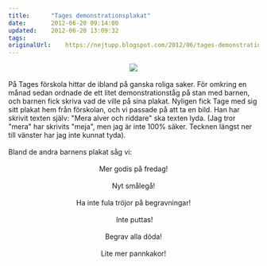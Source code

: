 ```yaml
---
title:		"Tages demonstrationsplakat"
date:		2012-06-20 09:14:00
updated:	2012-06-20 13:09:32
tags: 	
originalUrl:	https://nejtupp.blogspot.com/2012/06/tages-demonstrationsplakat.html
---
```


<div class="separator" style="clear: both; text-align: center;"><img src="../../../../img/I+la%CC%88genheten-5C5C4520.jpg"></div><br>På Tages förskola hittar de ibland på ganska roliga saker. För omkring en månad sedan ordnade de ett litet demonstrationståg på stan med barnen, och barnen fick skriva vad de ville på sina plakat. Nyligen fick Tage med sig sitt plakat hem från förskolan, och vi passade på att ta en bild. Han har skrivit texten själv: "Mera alver och riddare" ska texten lyda. (Jag tror "mera" har skrivits "meja", men jag är inte 100% säker. Tecknen längst ner till vänster har jag inte kunnat tyda).<br><br>Bland de andra barnens plakat såg vi:<br><br><div style="text-align: center;">Mer godis på fredag!</div><div style="text-align: center;"><br></div><div style="text-align: center;">Nyt smålegå!</div><div style="text-align: center;"> </div><div style="text-align: center;">Ha inte fula tröjor på begravningar!</div><div style="text-align: center;"><br></div><div style="text-align: center;"> Inte puttas!</div><div style="text-align: center;"><br></div><div style="text-align: center;">Begrav alla döda!</div><div style="text-align: center;"><br></div><div style="text-align: center;">Lite mer pannkakor! </div><div style="text-align: center;"><b><br></b></div><div style="text-align: center;"><br></div><span style="background-color: #edeff4; color: #333333; font-family: &apos;lucida grande&apos;,tahoma,verdana,arial,sans-serif; font-size: 11px; line-height: 14px; text-align: left;"></span>
<!-- no comments on this post -->